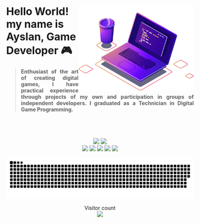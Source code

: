 <div>
<img src="https://raw.githubusercontent.com/AyslanSE/AyslanSE/main/master/img/computer-illustration.png" width="310px" align="right" alt="ayslan computer" style="max-width:100%;">

<h1> Hello World! <br> my name is Ayslan, Game Developer 🎮 </h1>

> <h4 align="justify"> Enthusiast of the art of creating digital games, I have practical experience through projects of my own and participation in groups of independent developers. I graduated as a Technician in Digital Game Programming.</h4>

</div>

<br>
<br>
<br>

<div style="display: inline_block" align="center">
    <img max-width:"100%" src="http://github-readme-stats-git-master-ayslan-gamedev.vercel.app/api?username=Ayslan-gamedev&show_icons=true&theme=tokyonight&include_all_commits=true&count_private=true"/>
    <img max-width:"100%" src="http://github-readme-stats-git-master-ayslan-gamedev.vercel.app/api/top-langs/?username=Ayslan-gamedev&layout=compact&langs_count=7&theme=tokyonight"/>
  </a>
</div>
  
<div align="center">
  <a href="https://www.instagram.com/ayslan_gamedev/" target="_blank"><img src="https://img.shields.io/badge/-Instagram-%23E4405F?style=for-the-badge&logo=instagram&logoColor=white" target="_blank"></a>
  <a href="https://www.linkedin.com/in/ayslan-vieira-fontes-079362226/" target="_blank"><img src="https://img.shields.io/badge/-LinkedIn-%230077B5?style=for-the-badge&logo=linkedin&logoColor=white" target="_blank"></a>  
  <a href="https://wa.me/557996824715" target="_blank"><img src="https://img.shields.io/badge/WhatsApp-25D366?style=for-the-badge&logo=whatsapp&logoColor=white" target="_blank"></a> 
  <a href="https://t.me/ayslan_gamedev" target="_blank"><img src="https://img.shields.io/badge/Telegram-2CA5E0?style=for-the-badge&logo=telegram&logoColor=white" target="_blank"></a> 
  <a href = "mailto:ayslan.gamedev@gmail.com"><img src="https://img.shields.io/badge/Gmail-D14836?style=for-the-badge&logo=gmail&logoColor=white" target="_blank"></a>
</div>

![Snake animation](https://github.com/ayslan-gamedev/ayslan-gamedev/blob/output/github-contribution-grid-snake.svg)

<p align="center"> 
  Visitor count <br>
  <img src="https://profile-counter.glitch.me/ayslan-gamedev/count.svg" />
</p>
